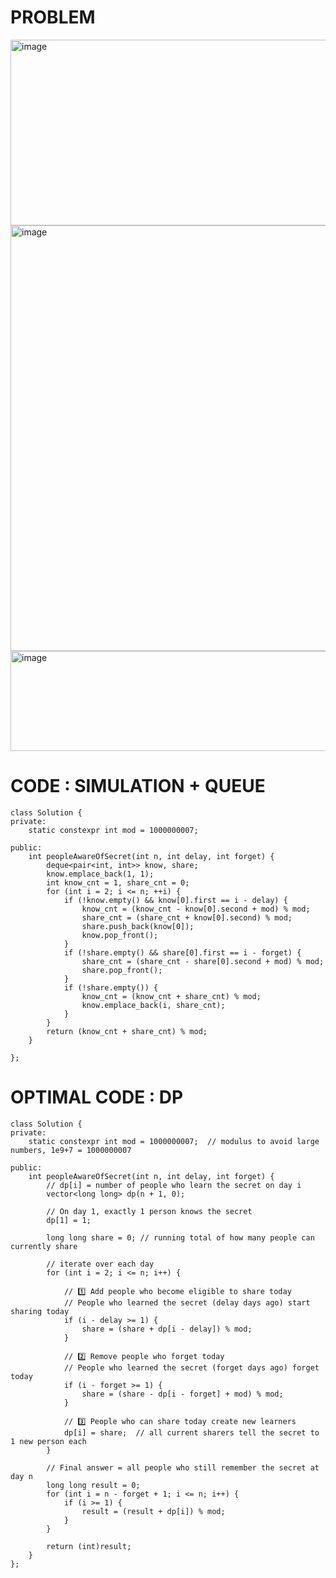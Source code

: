# PROBLEM
<img width="1054" height="297" alt="image" src="https://github.com/user-attachments/assets/67102694-0a10-4d53-bf4d-139c189dff18" />
<img width="1052" height="681" alt="image" src="https://github.com/user-attachments/assets/48e04713-128e-442c-a589-d2b5d1d00906" />
<img width="810" height="160" alt="image" src="https://github.com/user-attachments/assets/b71221c8-38be-4715-b52c-3ed3260921db" />

# CODE : SIMULATION + QUEUE
```
class Solution {
private:
    static constexpr int mod = 1000000007;

public:
    int peopleAwareOfSecret(int n, int delay, int forget) {
        deque<pair<int, int>> know, share;
        know.emplace_back(1, 1);
        int know_cnt = 1, share_cnt = 0;
        for (int i = 2; i <= n; ++i) {
            if (!know.empty() && know[0].first == i - delay) {
                know_cnt = (know_cnt - know[0].second + mod) % mod;
                share_cnt = (share_cnt + know[0].second) % mod;
                share.push_back(know[0]);
                know.pop_front();
            }
            if (!share.empty() && share[0].first == i - forget) {
                share_cnt = (share_cnt - share[0].second + mod) % mod;
                share.pop_front();
            }
            if (!share.empty()) {
                know_cnt = (know_cnt + share_cnt) % mod;
                know.emplace_back(i, share_cnt);
            }
        }
        return (know_cnt + share_cnt) % mod;
    }

};
```


# OPTIMAL CODE : DP
```
class Solution {
private:
    static constexpr int mod = 1000000007;  // modulus to avoid large numbers, 1e9+7 = 1000000007
    
public:
    int peopleAwareOfSecret(int n, int delay, int forget) {
        // dp[i] = number of people who learn the secret on day i
        vector<long long> dp(n + 1, 0);
        
        // On day 1, exactly 1 person knows the secret
        dp[1] = 1;
        
        long long share = 0; // running total of how many people can currently share
        
        // iterate over each day
        for (int i = 2; i <= n; i++) {
            
            // 1️⃣ Add people who become eligible to share today
            // People who learned the secret (delay days ago) start sharing today
            if (i - delay >= 1) {
                share = (share + dp[i - delay]) % mod;
            }
            
            // 2️⃣ Remove people who forget today
            // People who learned the secret (forget days ago) forget today
            if (i - forget >= 1) {
                share = (share - dp[i - forget] + mod) % mod;
            }
            
            // 3️⃣ People who can share today create new learners
            dp[i] = share;  // all current sharers tell the secret to 1 new person each
        }
        
        // Final answer = all people who still remember the secret at day n
        long long result = 0;
        for (int i = n - forget + 1; i <= n; i++) {
            if (i >= 1) {
                result = (result + dp[i]) % mod;
            }
        }
        
        return (int)result;
    }
};

```
